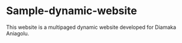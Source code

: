 # Sample-dynamic-website
This website is a multipaged dynamic website developed for Diamaka Aniagolu.
